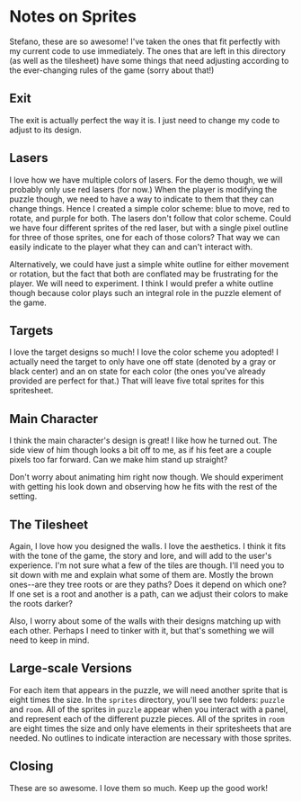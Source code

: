 # Notes on Sprites

Stefano, these are so awesome! I've taken the ones that fit perfectly with my current code to use immediately. The ones that are left in this directory (as well as the tilesheet) have some things that need adjusting according to the ever-changing rules of the game (sorry about that!)

## Exit

The exit is actually perfect the way it is. I just need to change my code to adjust to its design.

## Lasers

I love how we have multiple colors of lasers. For the demo though, we will probably only use red lasers (for now.) When the player is modifying the puzzle though, we need to have a way to indicate to them that they can change things. Hence I created a simple color scheme: blue to move, red to rotate, and purple for both. The lasers don't follow that color scheme. Could we have four different sprites of the red laser, but with a single pixel outline for three of those sprites, one for each of those colors? That way we can easily indicate to the player what they can and can't interact with.

Alternatively, we could have just a simple white outline for either movement or rotation, but the fact that both are conflated may be frustrating for the player. We will need to experiment. I think I would prefer a white outline though because color plays such an integral role in the puzzle element of the game.

## Targets

I love the target designs so much! I love the color scheme you adopted! I actually need the target to only have one off state (denoted by a gray or black center) and an on state for each color (the ones you've already provided are perfect for that.) That will leave five total sprites for this spritesheet.

## Main Character

I think the main character's design is great! I like how he turned out. The side view of him though looks a bit off to me, as if his feet are a couple pixels too far forward. Can we make him stand up straight?

Don't worry about animating him right now though. We should experiment with getting his look down and observing how he fits with the rest of the setting.

## The Tilesheet

Again, I love how you designed the walls. I love the aesthetics. I think it fits with the tone of the game, the story and lore, and will add to the user's experience. I'm not sure what a few of the tiles are though. I'll need you to sit down with me and explain what some of them are. Mostly the brown ones--are they tree roots or are they paths? Does it depend on which one? If one set is a root and another is a path, can we adjust their colors to make the roots darker?

Also, I worry about some of the walls with their designs matching up with each other. Perhaps I need to tinker with it, but that's something we will need to keep in mind.

## Large-scale Versions

For each item that appears in the puzzle, we will need another sprite that is eight times the size. In the `sprites` directory, you'll see two folders: `puzzle` and `room`. All of the sprites in `puzzle` appear when you interact with a panel, and represent each of the different puzzle pieces. All of the sprites in `room` are eight times the size and only have elements in their spritesheets that are needed. No outlines to indicate interaction are necessary with those sprites.

## Closing

These are so awesome. I love them so much. Keep up the good work!
